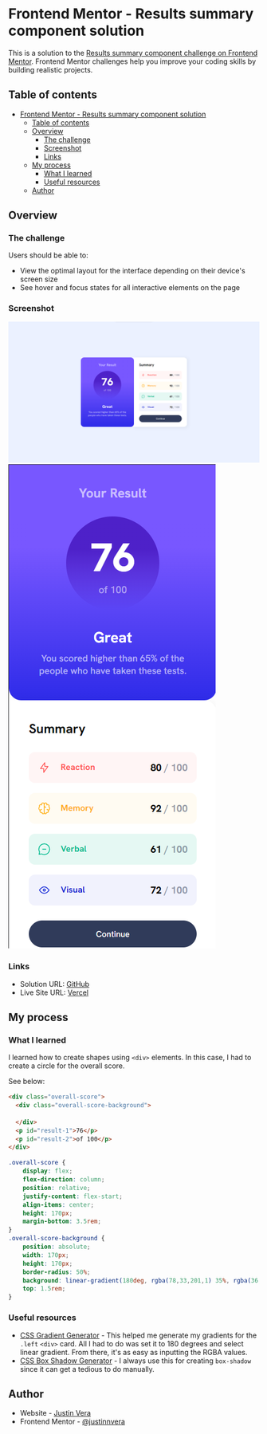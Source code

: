 # Frontend Mentor - Results summary component solution

This is a solution to the [Results summary component challenge on Frontend Mentor](https://www.frontendmentor.io/challenges/results-summary-component-CE_K6s0maV). Frontend Mentor challenges help you improve your coding skills by building realistic projects. 

## Table of contents

- [Frontend Mentor - Results summary component solution](#frontend-mentor---results-summary-component-solution)
  - [Table of contents](#table-of-contents)
  - [Overview](#overview)
    - [The challenge](#the-challenge)
    - [Screenshot](#screenshot)
    - [Links](#links)
  - [My process](#my-process)
    - [What I learned](#what-i-learned)
    - [Useful resources](#useful-resources)
  - [Author](#author)

## Overview

### The challenge

Users should be able to:

- View the optimal layout for the interface depending on their device's screen size
- See hover and focus states for all interactive elements on the page

### Screenshot

![](desktop.png)
![](mobile.png)


### Links

- Solution URL: [GitHub](https://github.com/justinnvera/Results-Summary-Component)
- Live Site URL: [Vercel](https://results-summary-component-smoky-two.vercel.app)

## My process

### What I learned

I learned how to create shapes using `<div>` elements. In this case, I had to create a circle for the overall score. 

See below: 

```html
<div class="overall-score">
  <div class="overall-score-background">

  </div>
  <p id="result-1">76</p>
  <p id="result-2">of 100</p>
</div>
```
```css
.overall-score {
    display: flex;
    flex-direction: column;
    position: relative;
    justify-content: flex-start;
    align-items: center;
    height: 170px;
    margin-bottom: 3.5rem;
}
.overall-score-background {
    position: absolute;
    width: 170px;
    height: 170px;
    border-radius: 50%;
    background: linear-gradient(180deg, rgba(78,33,201,1) 35%, rgba(36,33,202,0) 100%);
    top: 1.5rem;
}
```
### Useful resources

- [CSS Gradient Generator](https://cssgradient.io) - This helped me generate my gradients for the `.left` `<div>` card. All I had to do was set it to 180 degrees and select linear gradient. From there, it's as easy as inputting the RGBA values.
- [CSS Box Shadow Generator](https://html-css-js.com/css/generator/box-shadow/) - I always use this for creating `box-shadow` since it can get a tedious to do manually.
## Author

- Website - [Justin Vera](https://www.justinvera.com)
- Frontend Mentor - [@justinnvera](https://www.frontendmentor.io/profile/justinnvera)
